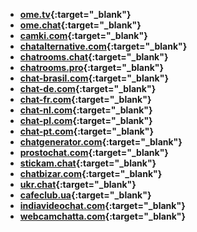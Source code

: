   * **[ome.tv](https://ome.tv){:target="_blank"}**
  * **[ome.chat](https://ome.chat){:target="_blank"}**
  * **[camki.com](https://camki.com){:target="_blank"}**
  * **[chatalternative.com](https://chatalternative.com){:target="_blank"}**
  * **[chatrooms.chat](https://chatrooms.chat){:target="_blank"}**
  * **[chatrooms.pro](https://chatrooms.pro){:target="_blank"}**
  * **[chat-brasil.com](https://chat-brasil.com){:target="_blank"}**
  * **[chat-de.com](https://chat-de.com){:target="_blank"}**
  * **[chat-fr.com](https://chat-fr.com){:target="_blank"}**
  * **[chat-nl.com](https://chat-nl.com){:target="_blank"}**
  * **[chat-pl.com](https://chat-pl.com){:target="_blank"}**
  * **[chat-pt.com](https://chat-pt.com){:target="_blank"}**
  * **[chatgenerator.com](https://chatgenerator.com){:target="_blank"}**
  * **[prostochat.com](https://prostochat.com){:target="_blank"}**
  * **[stickam.chat](https://stickam.chat){:target="_blank"}**
  * **[chatbizar.com](https://chatbizar.com){:target="_blank"}**
  * **[ukr.chat](https://ukr.chat){:target="_blank"}**
  * **[cafeclub.ua](https://cafeclub.ua){:target="_blank"}**
  * **[indiavideochat.com](https://indiavideochat.com){:target="_blank"}**
  * **[webcamchatta.com](https://webcamchatta.com){:target="_blank"}**